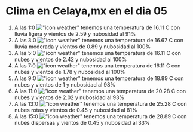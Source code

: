 # Clima en Celaya,mx en el dia 05

1. A las 1:0 !["icon weather"](http://openweathermap.org/img/w/10n.png) tenemos una temperatura de 16.11 C con lluvia ligera y  vientos de 2.59 y nubosidad al 91%
1. A las 3:0 !["icon weather"](http://openweathermap.org/img/w/10n.png) tenemos una temperatura de 16.67 C con lluvia moderada y  vientos de 0.89 y nubosidad al 100%
1. A las 5:0 !["icon weather"](http://openweathermap.org/img/w/04n.png) tenemos una temperatura de 16.11 C con nubes y  vientos de 2.42 y nubosidad al 100%
1. A las 7:0 !["icon weather"](http://openweathermap.org/img/w/04n.png) tenemos una temperatura de 16.11 C con nubes y  vientos de 1.78 y nubosidad al 100%
1. A las 9:0 !["icon weather"](http://openweathermap.org/img/w/04d.png) tenemos una temperatura de 18.89 C con nubes y  vientos de 1 y nubosidad al 98%
1. A las 11:0 !["icon weather"](http://openweathermap.org/img/w/04d.png) tenemos una temperatura de 20.28 C con nubes y  vientos de 2.02 y nubosidad al 93%
1. A las 13:0 !["icon weather"](http://openweathermap.org/img/w/04d.png) tenemos una temperatura de 25.28 C con nubes rotas y  vientos de 0.45 y nubosidad al 81%
1. A las 15:0 !["icon weather"](http://openweathermap.org/img/w/03d.png) tenemos una temperatura de 28.89 C con nubes dispersas y  vientos de 0.45 y nubosidad al 33%
